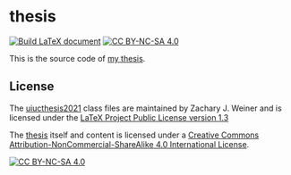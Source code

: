 # thesis
[![Build LaTeX document](https://github.com/Hugo-Leung/thesis/actions/workflows/complile.yml/badge.svg)](https://github.com/Hugo-Leung/thesis/actions/workflows/complile.yml)
[![CC BY-NC-SA 4.0][cc-by-nc-sa-shield]][cc-by-nc-sa]

This is the source code of [my thesis](https://github.com/Hugo-Leung/thesis/releases/latest/). 

## License
The [uiucthesis2021](https://grad.illinois.edu/thesis/format) class files are maintained by Zachary J. Weiner and is licensed under 
the [LaTeX Project Public License version 1.3](http://www.latex-project.org/lppl.txt)

The [thesis](https://github.com/Hugo-Leung/thesis/releases/latest/) itself and content is licensed under a
[Creative Commons Attribution-NonCommercial-ShareAlike 4.0 International License][cc-by-nc-sa].

[![CC BY-NC-SA 4.0][cc-by-nc-sa-image]][cc-by-nc-sa]

[cc-by-nc-sa]: http://creativecommons.org/licenses/by-nc-sa/4.0/
[cc-by-nc-sa-image]: https://licensebuttons.net/l/by-nc-sa/4.0/88x31.png
[cc-by-nc-sa-shield]: https://img.shields.io/badge/License-CC%20BY--NC--SA%204.0-lightgrey.svg
